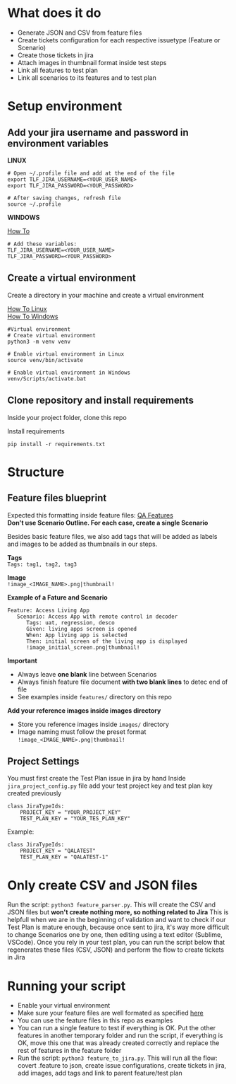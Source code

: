 # What does it do

- Generate JSON and CSV from feature files
- Create tickets  configuration for each respective issuetype (Feature or Scenario)
- Create those tickets in jira
- Attach images in thumbnail format inside test steps
- Link all features to test plan
- Link all scenarios to its features and to test plan

# Setup environment

## Add your jira username and password in environment variables

**LINUX** 

``` 
# Open ~/.profile file and add at the end of the file
export TLF_JIRA_USERNAME=<YOUR_USER_NAME>
export TLF_JIRA_PASSWORD=<YOUR_PASSWORD>

# After saving changes, refresh file
source ~/.profile
```

**WINDOWS** 

[How To](https://docs.oracle.com/en/database/oracle/machine-learning/oml4r/1.5.1/oread/creating-and-modifying-environment-variables-on-windows.html#GUID-DD6F9982-60D5-48F6-8270-A27EC53807D0)
``` 
# Add these variables:
TLF_JIRA_USERNAME=<YOUR_USER_NAME>
TLF_JIRA_PASSWORD=<YOUR_PASSWORD>
```

## Create a virtual environment 

Create a directory in your machine and create a virtual environment

[How To Linux](https://www.youtube.com/watch?v=Kg1Yvry_Ydk&ab_channel=CoreySchafer)  
[How To Windows](https://www.youtube.com/watch?v=APOPm01BVrk&ab_channel=CoreySchafer)
``` 
#Virtual environment
# Create virtual environment
python3 -m venv venv

# Enable virtual environment in Linux
source venv/bin/activate

# Enable virtual environment in Windows
venv/Scripts/activate.bat
```

## Clone repository and install requirements   
Inside your project folder, clone this repo

Install requirements
``` 
pip install -r requirements.txt
```

# Structure

## Feature files blueprint

Expected this formatting inside feature files: [QA Features](https://docs-beta-living-apps.apps-dev.tid.es/docs/dev/qa)  
**Don't use Scenario Outline. For each case, create a single Scenario**

Besides basic feature files, we also add tags that will be added as labels and images to be added as thumbnails in our steps.

**Tags**  
`Tags: tag1, tag2, tag3`

**Image**  
`!image_<IMAGE_NAME>.png|thumbnail!`

**Example of a Fature and Scenario**
``` 
Feature: Access Living App
   Scenario: Access App with remote control in decoder
      Tags: uat, regression, desco
      Given: living apps screen is opened
      When: App living app is selected
      Then: initial screen of the living app is displayed
      !image_initial_screen.png|thumbnail!
```

**Important**
- Always leave **one blank** line between Scenarios
- Always finish feature file document **with two blank lines** to detec end of file
- See examples inside `features/` directory on this repo

**Add your reference images inside images directory**
- Store you reference images inside `images/` directory
- Image naming must follow the preset format `!image_<IMAGE_NAME>.png|thumbnail!`

## Project Settings

You must first create the Test Plan issue in jira by hand
Inside `jira_project_config.py` file add your test project key and test plan key created previously

```
class JiraTypeIds:
    PROJECT_KEY = "YOUR_PROJECT_KEY"
    TEST_PLAN_KEY = "YOUR_TES_PLAN_KEY"
```
Example:
```
class JiraTypeIds:
    PROJECT_KEY = "QALATEST"
    TEST_PLAN_KEY = "QALATEST-1"
```

# Only create CSV and JSON files
Run the script: `python3 feature_parser.py`. 
This will create the CSV and JSON files but **won't create nothing more, so nothing related to Jira**
This is helpfull when we are in the beginning of validation and want to check if our Test Plan is mature enough, because once sent to jira, it's way more difficult to change Scenarios one by one, then editing using a text editor (Sublime, VSCode).
Once you rely in your test plan, you can run the script below that regenerates these files (CSV, JSON) and perform the flow to create tickets in Jira

# Running your script

- Enable your virtual environment
- Make sure your feature files are well formated as specified [here](#structure)
- You can use the feature files in this repo as examples
- You can run a single feature to test if everything is OK. Put the other features in another temporary folder and run the script, if everything is OK, move this one that was already created correctly and replace the rest of features in the feature folder
- Run the script: `python3 feature_to_jira.py`. This will run all the flow: covert .feature to json, create issue configurations, create tickets in jira, add images, add tags and link to parent feature/test plan
